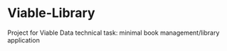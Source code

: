 # Viable-Library
Project for Viable Data technical task: minimal book management/library application 
